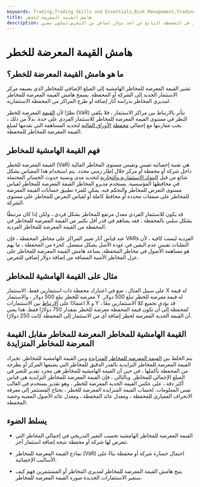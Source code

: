 ```yaml
---
keywords: Trading,Trading Skills and Essentials,Risk Management,Trading Skills
title: هامش القيمة المعرضة للخطر
description: يقدر هامش القيمة المعرضة للمخاطر التغير في القيمة المعرضة للمخاطر في المحفظة الناتج عن أخذ دولار إضافي من التعرض لمكون معين.
---
```


# هامش القيمة المعرضة للخطر
## ما هو هامش القيمة المعرضة للخطر؟

تشير القيمة المعرضة للمخاطر الهامشية إلى المبلغ الإضافي للمخاطر الذي يضيفه مركز الاستثمار الجديد إلى الشركة أو المحفظة. يسمح هامش القيمة المعرضة للمخاطر لمديري المخاطر بدراسة آثار إضافة أو طرح المراكز من المحفظة الاستثمارية.

نظرًا لأن [القيمة](/var) المعرضة للخطر (VaR) تتأثر بالارتباط بين مراكز الاستثمار ، فلا يكفي النظر في مستوى القيمة المعرضة للمخاطر للاستثمار الفردي على حدة. بدلاً من ذلك ، يجب مقارنتها مع إجمالي [محفظة](/portfolio) [الأوراق المالية](/portfolio) لتحديد المساهمة التي تقدمها لمبلغ القيمة المعرضة للمخاطر للمحفظة.

## فهم القيمة الهامشية للمخاطر

القيمة المعرضة للخطر (VaR) هي تقنية إحصائية تقيس وتقيس مستوى المخاطر المالية داخل شركة أو محفظة أو مركز خلال إطار زمني محدد. يتم استخدام هذا المقياس بشكل شائع من قبل [البنوك الاستثمارية والتجارية](/commercialbank) لتحديد مدى ونسبة حدوث الخسائر المحتملة في محافظها المؤسسية. يستخدم مديرو المخاطر القيمة المعرضة للمخاطر لقياس مستوى التعرض للمخاطر والتحكم فيه. يمكن للمرء تطبيق حسابات القيمة المعرضة للمخاطر على صفقات محددة أو محافظ كاملة أو لقياس التعرض للمخاطر على مستوى الشركة.

قد يكون للاستثمار الفردي معدل مرتفع للمخاطر بشكل فردي ، ولكن إذا كان مرتبطًا بشكل سلبي بالمحفظة ، فقد يساهم في قدر أقل بكثير من القيمة المعرضة للمخاطر في المحفظة من القيمة المعرضة للمخاطر الفردية.

عند قياس آثار تغيير المراكز على مخاطر المحفظة ، فإن VARs الفردية ليست كافية ، لأن التقلبات تقيس عدم اليقين في عودة الأصل بشكل منفصل. كجزء من المحفظة ، ما يهم هو مساهمة الأصول في مخاطر المحفظة. يساعد هامش القيمة المعرضة للمخاطر على عزل المخاطر الأمنية المضافة من إضافة دولار إضافي للتعرض.

## مثال على القيمة الهامشية للمخاطر

على سبيل المثال ، ضع في اعتبارك محفظة ذات استثمارين فقط. الاستثمار X له قيمة معرضة للخطر تبلغ 500 دولار ، والاستثمار Y له قيمة معرضة للخطر تبلغ 500 دولار. اعتمادًا على [الارتباط](/correlation) بين الاستثمارات X و Y ، قد يؤدي تجميع كلا الاستثمارين معًا كمحفظة إلى أن تكون قيمة المحفظة معرضة للخطر بمقدار 750 دولارًا فقط. هذا يعني أن القيمة الحدية المعرضة لخطر إضافة أي من الاستثمار إلى المحفظة كانت 250 دولارًا.

## القيمة الهامشية للمخاطر المعرضة للمخاطر مقابل القيمة المعرضة للمخاطر المتزايدة

يتم الخلط بين [القيمة المعرضة للمخاطر](/incremental-value-at-risk) [المتزايدة](/incremental-value-at-risk) وبين القيمة الهامشية للمخاطر. تخبرك القيمة المعرضة للمخاطر التزايدية بالقدر الدقيق للمخاطر التي يضيفها المركز أو يطرحه من المحفظة بأكملها ، في حين أن القيمة الهامشية للمخاطر هي مجرد تقدير للتغير في المبلغ الإجمالي للمخاطر. وبالتالي ، فإن القيمة المعرضة للمخاطر التزايدية هي قياس أكثر دقة ، على عكس القيمة الحدية المعرضة للخطر ، وهو تقدير يستخدم في الغالب نفس المعلومات. لحساب القيمة المتزايدة المعرضة للخطر ، يحتاج المستثمر إلى معرفة الانحراف المعياري للمحفظة ، ومعدل عائد المحفظة ، ومعدل عائد الأصول المعنية وحصة المحفظة.

## يسلط الضوء

- القيمة المعرضة للمخاطر الهامشية تحسب التغير التدريجي في إجمالي المخاطر التي تتعرض لها شركة أو محفظة نتيجة إضافة استثمار آخر.

- نماذج القيمة المعرضة للمخاطر (VaR) احتمال خسارة شركة أو محفظة بناءً على الأساليب الإحصائية.

- يتيح هامش القيمة المعرضة للمخاطر لمديري المخاطر أو المستثمرين فهم كيف ستغير الاستثمارات الجديدة صورة القيمة المعرضة للمخاطر.

